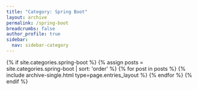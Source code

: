 ```yaml
---
title: "Category: Spring Boot"
layout: archive
permalink: /spring-boot
breadcrumbs: false
author_profile: true
sidebar:
  nav: sidebar-category
---
```


{% if site.categories.spring-boot %}
{% assign posts = site.categories.spring-boot | sort: 'order' %}
{% for post in posts %} {% include archive-single.html type=page.entries_layout %} {% endfor %}
{% endif %}
